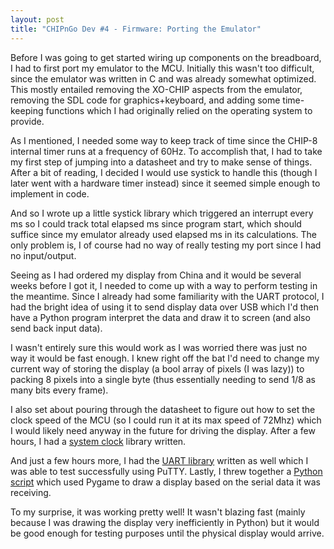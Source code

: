 ```yaml
---
layout: post
title: "CHIPnGo Dev #4 - Firmware: Porting the Emulator"
---
```


Before I was going to get started wiring up components on the breadboard, I had to first port my emulator to the MCU. Initially this wasn't too difficult, since the emulator was written in C and was already somewhat optimized. This mostly entailed removing the XO-CHIP aspects from the emulator, removing the SDL code for graphics+keyboard, and adding some time-keeping functions which I had originally relied on the operating system to provide.

As I mentioned, I needed some way to keep track of time since the CHIP-8 internal timer runs at a frequency of 60Hz. To accomplish that, I had to take my first step of jumping into a datasheet and try to make sense of things. After a bit of reading, I decided I would use systick to handle this (though I later went with a hardware timer instead) since it seemed simple enough to implement in code.

And so I wrote up a little systick library which triggered an interrupt every ms so I could track total elapsed ms since program start, which should suffice since my emulator already used elapsed ms in its calculations. The only problem is, I of course had no way of really testing my port since I had no input/output.

Seeing as I had ordered my display from China and it would be several weeks before I got it, I needed to come up with a way to perform testing in the meantime. Since I already had some familiarity with the UART protocol, I had the bright idea of using it to send display data over USB which I'd then have a Python program interpret the data and draw it to screen (and also send back input data).

I wasn't entirely sure this would work as I was worried there was just no way it would be fast enough. I knew right off the bat I'd need to change my current way of storing the display (a bool array of pixels (I was lazy)) to packing 8 pixels into a single byte (thus essentially needing to send 1/8 as many bits every frame).

I also set about pouring through the datasheet to figure out how to set the clock speed of the MCU (so I could run it at its max speed of 72Mhz) which I would likely need anyway in the future for driving the display. After a few hours, I had a [system clock](https://github.com/kurtjd/CHIPnGo/blob/main/src/sysclk.c) library written.

And just a few hours more, I had the [UART library](https://github.com/kurtjd/CHIPnGo/blob/main/src/uart.c) written as well which I was able to test successfully using PuTTY. Lastly, I threw together a [Python script](https://github.com/kurtjd/CHIPnGo/blob/main/tools/serial_interface.py) which used Pygame to draw a display based on the serial data it was receiving.

To my surprise, it was working pretty well! It wasn't blazing fast (mainly because I was drawing the display very inefficiently in Python) but it would be good enough for testing purposes until the physical display would arrive.